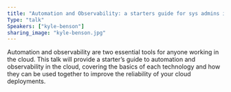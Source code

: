 ```yaml
---
title: "Automation and Observability: a starters guide for sys admins in the world of cloud"
Type: "talk"
Speakers: ["kyle-benson"]
sharing_image: "kyle-benson.jpg"
---
```


Automation and observability are two essential tools for anyone working in the cloud. This talk will provide a starter’s guide to automation and observability in the cloud, covering the basics of each technology and how they can be used together to improve the reliability of your cloud deployments.
